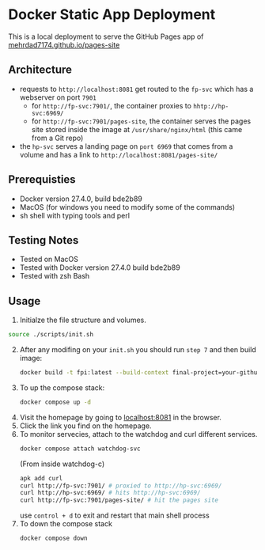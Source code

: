 # Docker Static App Deployment
This is a local deployment to serve the GitHub Pages app of [mehrdad7174.github.io/pages-site](https://mehrdad7174.github.io/pages-site)

## Architecture
- requests to `http://localhost:8081` get routed to the `fp-svc` which has a webserver on port `7901` 
    - for `http://fp-svc:7901/`, the container proxies to `hhtp://hp-svc:6969/`
    - for `http://fp-svc:7901/pages-site`, the container serves the pages site stored inside the image at `/usr/share/nginx/html` (this came from a Git repo)
- the `hp-svc` serves a landing page on `port 6969` that comes from a volume and has a link to `http://localhost:8081/pages-site/`

## Prerequisties
- Docker version 27.4.0, build bde2b89
- MacOS (for windows you need to modify some of the commands)
- sh shell with typing tools and perl

## Testing Notes
- Tested on MacOS
- Tested with Docker version 27.4.0 build bde2b89
- Tested with zsh Bash

## Usage 
1. Initialze the file structure and volumes.
```bash
source ./scripts/init.sh
```
2. After any modifing on your `init.sh` you should run `step 7` and then build image:
    ```bash
    docker build -t fpi:latest --build-context final-project=your-github-repo-address .
    ```
3. To up the compose stack:
    ```bash
    docker compose up -d
    ```
4. Visit the homepage by going to [localhost:8081](http://localhost:8081) in the browser.
5. Click the link you find on the homepage.
6. To monitor servecies, attach to the watchdog and curl different services.
    ```bash
    docker compose attach watchdog-svc
    ```
    (From inside watchdog-c)
    ```sh
    apk add curl
    curl http://fp-svc:7901/ # proxied to http://hp-svc:6969/
    curl http://hp-svc:6969/ # hits http://hp-svc:6969/
    curl http://fp-svc:7901/pages-site/ # hit the pages site
    ```
    use `control + d` to exit and restart that main shell process
7. To down the compose stack
    ```bash
    docker compose down
    ```
